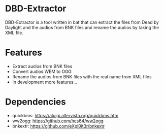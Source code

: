 # DBD-Extractor
DBD-Extractor is a tool written in bat that can extract the files from Dead by Daylight and the audios from BNK files and rename the audios by taking the XML file.

# Features
- Extract audios from BNK files
- Convert audios WEM to OGG
- Rename the audios from BNK files with the real name from XML files
- In development more features...

# Dependencies

- quickbms: https://aluigi.altervista.org/quickbms.htm
- ww2ogg: https://github.com/hcs64/ww2ogg
- bnkextr: https://github.com/eXpl0it3r/bnkextr
